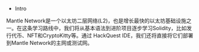 - Intro
    
Mantle Network是一个以太坊二层网络(L2)，也是增长最快的以太坊基础设施之一。在这条学习路线中，我们将从基本语法到进阶项目逐步学习Solidity，比如发行代币、NFT和CryptoKitty等。通过 HackQuest IDE，我们还将直接将它们部署到Mantle Network的主网或测试网。